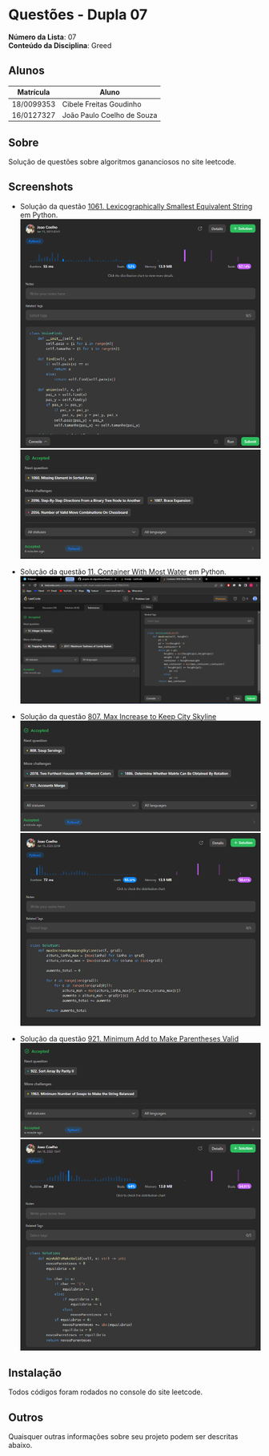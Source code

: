 # Questões - Dupla 07

**Número da Lista**: 07<br>
**Conteúdo da Disciplina**: Greed<br>

## Alunos
|Matrícula | Aluno |
| -- | -- |
| 18/0099353  |  Cibele Freitas Goudinho |
| 16/0127327  |  João Paulo Coelho de Souza |

## Sobre 
Solução de questões sobre algoritmos gananciosos no site leetcode. 

## Screenshots
 - Solução da questão [1061. Lexicographically Smallest Equivalent String](https://leetcode.com/problems/lexicographically-smallest-equivalent-string/) em Python. <br>
 ![image](Imagens/Solucao1061.png)
 ![image](Imagens/SolucaoAceita1061.png)

 - Solução da questão [11. Container With Most Water](https://leetcode.com/problems/container-with-most-water/description/) em Python. <br>
 ![image](Imagens/SolucaoAceita11.png)

- Solução da questão [807. Max Increase to Keep City Skyline](https://leetcode.com/problems/max-increase-to-keep-city-skyline/)
![image](Imagens/Greed807.png)
![image](Imagens/Greed807part2.png)

- Solução da questão [921. Minimum Add to Make Parentheses Valid](https://leetcode.com/problems/minimum-add-to-make-parentheses-valid/)
![image](Imagens/Solucao921.png)
![image](Imagens/Solucao921part2.png)

## Instalação 
Todos códigos foram rodados no console do site leetcode.

## Outros 
Quaisquer outras informações sobre seu projeto podem ser descritas abaixo.




